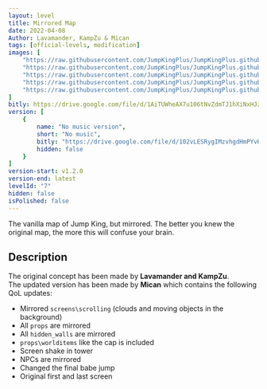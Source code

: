 ```yaml
---
layout: level
title: Mirrored Map
date: 2022-04-08
Author: Lavamander, KampZu & Mican
tags: [official-levels, modification]
images: [
    "https://raw.githubusercontent.com/JumpKingPlus/JumpKingPlus.github.io/www/images/workshop/levels/ws7-banner.png",
    "https://raw.githubusercontent.com/JumpKingPlus/JumpKingPlus.github.io/www/images/workshop/levels/ws7-2.png",
    "https://raw.githubusercontent.com/JumpKingPlus/JumpKingPlus.github.io/www/images/workshop/levels/ws7-3.png",
    "https://raw.githubusercontent.com/JumpKingPlus/JumpKingPlus.github.io/www/images/workshop/levels/ws7-4.png",
    "https://raw.githubusercontent.com/JumpKingPlus/JumpKingPlus.github.io/www/images/workshop/levels/ws7-5.png"
]
bitly: https://drive.google.com/file/d/1AiTUWheAX7u106tNvZdmTJ1hXiNxHJzQ/view?usp=sharing
version: [
    {
        name: "No music version",
        short: "No music",
        bitly: "https://drive.google.com/file/d/102vLESRygIMzvhgdHmPYvHhb7dVIGHhU/view?usp=share_link",
        hidden: false
    }
]
version-start: v1.2.0
version-end: latest
levelId: "7"
hidden: false
isPolished: false
---
```


The vanilla map of Jump King, but mirrored. The better you knew the original map, the more this will confuse your brain.

<!-- more -->

<div id="description">
    <h2>Description</h2>
    <p>The original concept has been made by <strong>Lavamander and KampZu</strong>.<br>The updated version has been made by <strong>Mican</strong> which contains the following QoL updates:</p>
    <ul>
        <li>Mirrored <code>screens\scrolling</code> (clouds and moving objects in the background)</li>
        <li>All <code>props</code> are mirrored</li>
        <li>All <code>hidden_walls</code> are mirrored</li>
        <li><code>props\worlditems</code> like the cap is included</li>
        <li>Screen shake in tower</li>
        <li>NPCs are mirrored</li>
        <li>Changed the final babe jump</li>
        <li>Original first and last screen</li>
    </ul>
</div>
